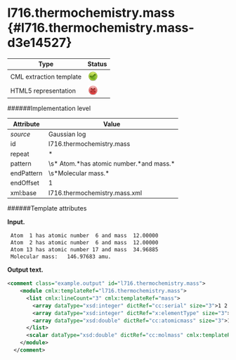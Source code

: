 # l716.thermochemistry.mass {#l716.thermochemistry.mass-d3e14527}


| Type                                                                                                                                                | Status                                                                                                                                              |
|----|----|
| CML extraction template                                                                                                                             | ![](/imgs/Total.png)                                                                                                                                |
| HTML5 representation                                                                                                                                | ![](/imgs/None.png)                                                                                                                                 |

######Implementation level

| Attribute                                                                                                                                           | Value                                                                                                                                               |
|----|----|
| *source*                                                                                                                                            | Gaussian log                                                                                                                                        |
| id                                                                                                                                                  | l716.thermochemistry.mass                                                                                                                           |
| repeat                                                                                                                                              | \*                                                                                                                                                  |
| pattern                                                                                                                                             | \\s\* Atom.\*has atomic number.\*and mass.\*                                                                                                        |
| endPattern                                                                                                                                          | \\s\*Molecular mass.\*                                                                                                                              |
| endOffset                                                                                                                                           | 1                                                                                                                                                   |
| xml:base                                                                                                                                            | l716.thermochemistry.mass.xml                                                                                                                       |

######Template attributes

**Input.**

     Atom  1 has atomic number  6 and mass  12.00000
     Atom  2 has atomic number  6 and mass  12.00000
     Atom 13 has atomic number 17 and mass  34.96885
     Molecular mass:   146.97683 amu.
     

**Output text.**

```xml
<comment class="example.output" id="l716.thermochemistry.mass">
    <module cmlx:templateRef="l716.thermochemistry.mass">
      <list cmlx:lineCount="3" cmlx:templateRef="mass">
        <array dataType="xsd:integer" dictRef="cc:serial" size="3">1 2 13</array>
        <array dataType="xsd:integer" dictRef="x:elementType" size="3">6 6 17</array>
        <array dataType="xsd:double" dictRef="cc:atomicmass" size="3">12.0 12.0 34.96885</array>
      </list>
      <scalar dataType="xsd:double" dictRef="cc:molmass" cmlx:templateRef="molmass">146.97683</scalar>
    </module>
  </comment>
```

